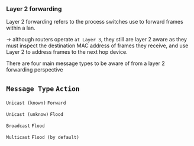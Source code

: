 ### Layer 2 forwarding 

Layer 2 forwarding refers to the process switches use to forward frames within a lan. 

-> although routers operate `at Layer 3`, they still are layer 2 aware as they must inspect the destination MAC address of frames they receive, and use Layer 2 to address frames to the next hop device. 


There are four main message types to be aware of from a layer 2 forwarding perspective

## `Message Type`        `Action`


`Unicast (known)`     `Forward`

`Unicast (unknow)`    `Flood`

`Broadcast`           `Flood`

`Multicast`           `Flood (by default)`
